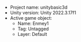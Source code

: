 <!-- UNITY CODE ASSIST INSTRUCTIONS START -->
- Project name: unitybasic3d
- Unity version: Unity 2022.3.17f1
- Active game object:
  - Name: Enmey1
  - Tag: Untagged
  - Layer: Default
<!-- UNITY CODE ASSIST INSTRUCTIONS END -->